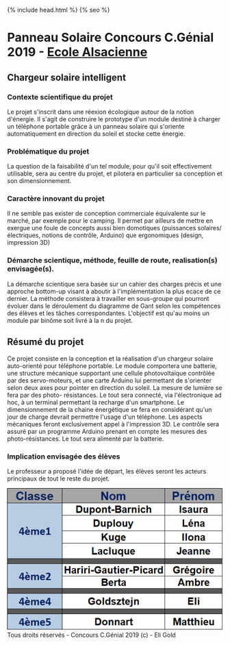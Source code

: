 {% include head.html %}
{% seo %}

# Panneau Solaire Concours C.Génial 2019 - [Ecole Alsacienne](http://ecole-alsacienne.org)

## Chargeur solaire intelligent 

### Contexte scientifique du projet 
Le projet s'inscrit dans une réexion écologique autour de la notion d'énergie. Il s'agit de construire le prototype d'un module destiné à charger un téléphone portable grâce à un panneau solaire qui s'oriente automatiquement en direction du soleil et stocke cette énergie.


### Problématique du projet 
La question de la faisabilité d'un tel module, pour qu'il soit effectivement utilisable, sera au centre du projet, et pilotera en particulier sa conception et son dimensionnement.


### Caractère innovant du projet 
Il ne semble pas exister de conception commerciale équivalente sur le marché, par exemple pour le camping. Il permet par ailleurs de mettre en exergue une foule de concepts aussi bien domotiques (puissances solaires/électriques, notions de contrôle, Arduino) que ergonomiques (design, impression 3D)


### Démarche scientique, méthode, feuille de route, realisation(s) envisagée(s).
La démarche scientique sera basée sur un cahier des charges précis et une approche bottom-up visant à aboutir à l'implémentation la plus ecace de ce dernier. La méthode consistera à travailler en sous-groupe qui pourront évoluer dans le déroulement du diagramme de Gant selon les compétences des élèves et les tâches correspondantes. L'objectif est qu'au moins un module par binôme soit livré à la n du projet.


## Résumé du projet
Ce projet consiste en la conception et la réalisation d'un chargeur solaire auto-orienté pour téléphone portable. Le module comportera une batterie, une structure mécanique supportant une cellule photovoltaïque contrôlée par des servo-moteurs, et une carte Arduino lui permettant de s'orienter selon deux axes pour pointer en direction du soleil. La mesure de lumière se fera par des photo- résistances. Le tout sera connecté, via l'électronique ad hoc, à un terminal permettant la recharge d'un smartphone.
Le dimensionnement de la chaine énergétique se fera en considérant qu'un jour de charge devrait permettre l'usage d'un téléphone. Les aspects mécaniques feront exclusivement appel à l'impression 3D. Le contrôle sera assuré par un programme Arduino prenant en compte les mesures des photo-résistances. Le tout sera alimenté par la batterie.
		 	 	 		
								
### Implication envisagée des élèves 
Le professeur a proposé l'idée de départ, les élèves seront les acteurs principaux de tout le reste du projet.

<img src="https://raw.githubusercontent.com/EA-cGenial/chargeur-solaire-intelligent/gh-pages/%C3%A9l%C3%A8ves%20participants%20-%20cgenial.PNG">

<link rel="icon" type="image/png" href="https://inscriptions.ecole-alsacienne.org/wp-content/uploads/sites/13/2017/11/cropped-logo-ea-couleur-2.png" />

<footer>Tous droits réservés - Concours C.Génial 2019 (c) - Eli Gold</footer>

  <style>
	footer {
	background-color: dark-grey;
	}	
  </style>
  <style>
	.swal-text {
	text-align: center;
	}
  </style>

  <script src="https://unpkg.com/sweetalert/dist/sweetalert.min.js"></script>
  
  <script>
	swal("Bienvenue ! \n\n Chargeur Solaire Intelligent", {
  buttons: {
    cancel: "Ok",
    catch: {
      text: "Plus d\'Infos",
      value: "catch",
    },
    Contact: true,
  },
})
.then((value) => {
  switch (value) {
 
    case "Contact":
      swal("Adresse mail : ", "cgenial@ecole-alsacienne.org");
      break;
 
    case "catch":
      swal("Plus d\'Informations!", "url compte rendu pdf", "info");
      break;
 
    default:
      break;
  }
});
  </script>
